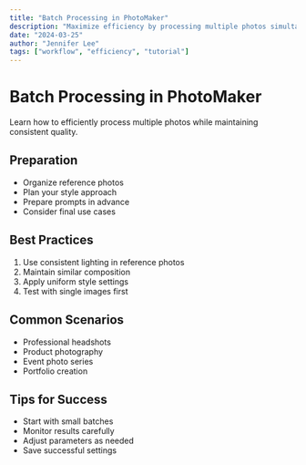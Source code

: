 ```yaml
---
title: "Batch Processing in PhotoMaker"
description: "Maximize efficiency by processing multiple photos simultaneously"
date: "2024-03-25"
author: "Jennifer Lee"
tags: ["workflow", "efficiency", "tutorial"]
---
```


# Batch Processing in PhotoMaker

Learn how to efficiently process multiple photos while maintaining consistent quality.

## Preparation

- Organize reference photos
- Plan your style approach
- Prepare prompts in advance
- Consider final use cases

## Best Practices

1. Use consistent lighting in reference photos
2. Maintain similar composition
3. Apply uniform style settings
4. Test with single images first

## Common Scenarios

- Professional headshots
- Product photography
- Event photo series
- Portfolio creation

## Tips for Success

- Start with small batches
- Monitor results carefully
- Adjust parameters as needed
- Save successful settings